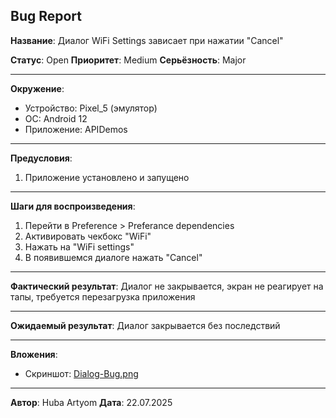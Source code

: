 ## Bug Report

**Название**: Диалог WiFi Settings зависает при нажатии "Cancel"

**Статус**: Open
**Приоритет**: Medium
**Серьёзность**: Major

---

**Окружение**:
- Устройство: Pixel_5 (эмулятор)
- ОС: Android 12
- Приложение: APIDemos

---

**Предусловия**:
1. Приложение установлено и запущено

---

**Шаги для воспроизведения**:
1. Перейти в Preference > Preferance dependencies
2. Активировать чекбокс "WiFi"
3. Нажать на "WiFi settings"
4. В появившемся диалоге нажать "Cancel"

---

**Фактический результат**: Диалог не закрывается, экран не реагирует на тапы, требуется перезагрузка приложения

---

**Ожидаемый результат**: Диалог закрывается без последствий

---

**Вложения**:
- Скриншот: [Dialog-Bug.png](https://github.com/Arhuba/QA-Project/blob/main/docs/img/mobile-dialog-bug.png)

---

**Автор**: Huba Artyom
**Дата**: 22.07.2025
